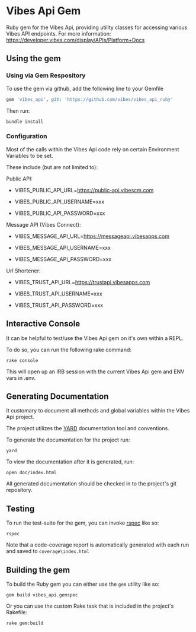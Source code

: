 Vibes Api Gem
====================
Ruby gem for the Vibes Api, providing utility classes for accessing various Vibes API endpoints. 
For more information: https://developer.vibes.com/display/APIs/Platform+Docs


Using the gem
--------------------

### Using via Gem Respository

To use the gem via github, add the following line to your Gemfile

```ruby
gem 'vibes_api', git: 'https://github.com/vibes/vibes_api_ruby'
```

Then run:

```
bundle install
```


### Configuration

Most of the calls within the Vibes Api code rely on certain Environment Variables to be set.

These include (but are not limited to):

Public API:

* VIBES_PUBLIC_API_URL=https://public-api.vibescm.com

* VIBES_PUBLIC_API_USERNAME=xxx

* VIBES_PUBLIC_API_PASSWORD=xxx

Message API (Vibes Connect):

* VIBES_MESSAGE_API_URL=https://messageapi.vibesapps.com

* VIBES_MESSAGE_API_USERNAME=xxx

* VIBES_MESSAGE_API_PASSWORD=xxx

Url Shortener:

* VIBES_TRUST_API_URL=https://trustapi.vibesapps.com

* VIBES_TRUST_API_USERNAME=xxx

* VIBES_TRUST_API_PASSWORD=xxx



Interactive Console
--------------------

It can be helpful to test/use the Vibes Api gem on it's own within a REPL.

To do so, you can run the following rake command:

```
rake console
```

This will open up an IRB session with the current Vibes Api gem and ENV vars in .env.


Generating Documentation
--------------------

It customary to document all methods and global variables within the Vibes Api project.

The project utilizes the [YARD](http://yardoc.org/) documentation tool and conventions.

To generate the documentation for the project run:

```
yard
```

To view the documentation after it is generated, run:

```
open doc/index.html
```

All generated documentation should be checked in to the project's git repository.


Testing
--------------------
To run the test-suite for the gem, you can invoke [rspec](http://rspec.info/) like so:

```
rspec
```

Note that a code-coverage report is automatically generated with each run and saved to `coverage\index.html`


Building the gem
--------------------
To build the Ruby gem you can either use the `gem` utility like so:

```
gem build vibes_api.gemspec
```

Or you can use the custom Rake task that is included in the project's Rakefile:

```
rake gem:build
```
